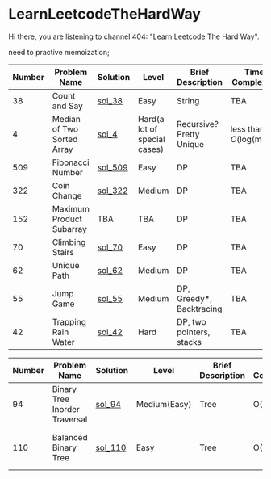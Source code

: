 # LearnLeetcodeTheHardWay
Hi there, you are listening to channel 404: "Learn Leetcode The Hard Way".


need to practive memoization;

Number|Problem Name|Solution|Level|Brief Description|Time Complexity|Space Complexity
--|--|--|--|--|--|--|
38|Count and Say|[sol_38](/src/sol_38.java)|Easy|String|TBA|TBA|
4|Median of Two Sorted Array|[sol_4](/src/sol_4.java)|Hard(a lot of special cases)|Recursive?Pretty Unique|less than *O*(log(m+n))|TBA|
509|Fibonacci Number|[sol_509](/src/sol_509.java)|Easy|DP|TBA|TBA|
322|Coin Change|[sol_322](/src/sol_322.java)|Medium|DP|TBA|TBA|
152|Maximum Product Subarray|TBA|TBA|DP|TBA|TBA|
70|Climbing Stairs|[sol_70](/src/sol_70.java)|Easy|DP|TBA|TBA|
62|Unique Path|[sol_62](/src/sol_62.java)|Medium|DP|TBA|TBA|
55|Jump Game|[sol_55](/src/sol_55.java)|Medium|DP, Greedy*, Backtracing|TBA|TBA|
42|Trapping Rain Water|[sol_42](/src/sol_42.java)|Hard|DP, two pointers, stacks|TBA|TBA|


Number|Problem Name|Solution|Level|Brief Description|Time Complexity|Space Complexity
--|--|--|--|--|--|--|
94|Binary Tree Inorder Traversal|[sol_94](/src/sol_94.java)|Medium(Easy)|Tree|O(N)|O(H)|
110|Balanced Binary Tree|[sol_110](/src/sol_110.java)|Easy|Tree|O(N)|O(H)(if Balanced), O(N)(otherwise)|